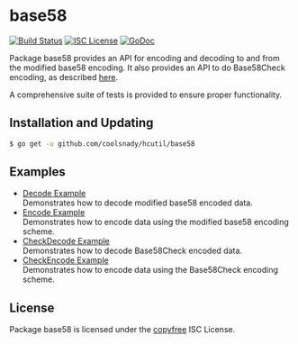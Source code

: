 base58
==========

[![Build Status](http://img.shields.io/travis/coolsnady/hcutil.svg)](https://travis-ci.org/coolsnady/hcutil)
[![ISC License](http://img.shields.io/badge/license-ISC-blue.svg)](http://copyfree.org)
[![GoDoc](https://godoc.org/github.com/coolsnady/hcutil/base58?status.png)](http://godoc.org/github.com/coolsnady/hcutil/base58)

Package base58 provides an API for encoding and decoding to and from the
modified base58 encoding.  It also provides an API to do Base58Check encoding,
as described [here](https://en.bitcoin.it/wiki/Base58Check_encoding).

A comprehensive suite of tests is provided to ensure proper functionality.

## Installation and Updating

```bash
$ go get -u github.com/coolsnady/hcutil/base58
```

## Examples

* [Decode Example](http://godoc.org/github.com/coolsnady/hcutil/base58#example-Decode)  
  Demonstrates how to decode modified base58 encoded data.
* [Encode Example](http://godoc.org/github.com/coolsnady/hcutil/base58#example-Encode)  
  Demonstrates how to encode data using the modified base58 encoding scheme.
* [CheckDecode Example](http://godoc.org/github.com/coolsnady/hcutil/base58#example-CheckDecode)  
  Demonstrates how to decode Base58Check encoded data.
* [CheckEncode Example](http://godoc.org/github.com/coolsnady/hcutil/base58#example-CheckEncode)  
  Demonstrates how to encode data using the Base58Check encoding scheme.

## License

Package base58 is licensed under the [copyfree](http://copyfree.org) ISC
License.
